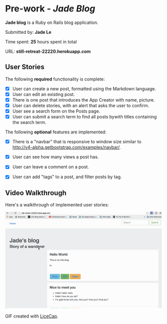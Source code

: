 # Pre-work - *Jade Blog*

**Jade blog** is a Ruby on Rails blog application.

Submitted by: **Jade Le**

Time spent: **25** hours spent in total

URL: **still-retreat-22220.herokuapp.com**

## User Stories

The following **required** functionality is complete:
* [x] User can create a new post, formatted using the Markdown language.
* [x] User can edit an existing post.
* [x] There is one post that introduces the App Creator with name, picture.
* [x] User can delete stories, with an alert that asks the user to confirm.
* [x] User see a search form on the Posts page.
* [x] User can submit a search term to find all posts bywith titles containing the search term.

The following **optional** features are implemented:
* [x] There is a "navbar" that is responsive to window size similar to http://v4-alpha.getbootstrap.com/examples/navbar/. 
* [x] User can see how many views a post has. 
* [x] User can leave a comment on a post.
* [x] User can add "tags" to a post, and filter posts by tag. 


## Video Walkthrough 

Here's a walkthrough of implemented user stories:

![Video Walkthrough](Jadeblog.gif)

GIF created with [LiceCap](http://www.cockos.com/licecap/).
